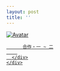 ```yaml
---
layout: post
title: ''
---
```


<p class="imglist">

<div class="image-container">
  <a href="https://pic.imgdb.cn/item/5e880558504f4bcb046c425b.jpg"  data-fancybox="images">
    <img src="https://pic.imgdb.cn/item/5e880558504f4bcb046c4262.jpg" alt="Avatar" class="image" />
    <div class="overlay">
      <div class="text">
        
          合作・一 ~ 二
        
      </div>
    </div>
  </a>
</div>





<a href="https://pic.imgdb.cn/item/5e880558504f4bcb046c4262.jpg" data-fancybox="images"><img src="" /></a>
<a href="https://pic.imgdb.cn/item/5e880558504f4bcb046c4269.jpg" data-fancybox="images"><img src="" /></a>
<a href="https://pic.imgdb.cn/item/5e880558504f4bcb046c426b.jpg" data-fancybox="images"><img src="" /></a>
<a href="https://pic.imgdb.cn/item/5e880558504f4bcb046c4272.jpg" data-fancybox="images"><img src="" /></a>
<a href="https://pic.imgdb.cn/item/5e880558504f4bcb046c4277.jpg" data-fancybox="images"><img src="" /></a>
<a href="https://pic.imgdb.cn/item/5e880558504f4bcb046c427b.jpg" data-fancybox="images"><img src="" /></a>
<a href="https://pic.imgdb.cn/item/5e880558504f4bcb046c427f.jpg" data-fancybox="images"><img src="" /></a>
<a href="https://pic.imgdb.cn/item/5e880558504f4bcb046c4284.jpg" data-fancybox="images"><img src="" /></a>
<a href="https://pic.imgdb.cn/item/5e880558504f4bcb046c4288.jpg" data-fancybox="images"><img src="" /></a>
<a href="https://pic.imgdb.cn/item/5e880558504f4bcb046c428a.jpg" data-fancybox="images"><img src="" /></a>
<a href="https://pic.imgdb.cn/item/5e880558504f4bcb046c428c.jpg" data-fancybox="images"><img src="" /></a>
<a href="https://pic.imgdb.cn/item/5e880558504f4bcb046c4294.jpg" data-fancybox="images"><img src="" /></a>
<a href="https://pic.imgdb.cn/item/5e880558504f4bcb046c4299.jpg" data-fancybox="images"><img src="" /></a>
<a href="https://pic.imgdb.cn/item/5e880558504f4bcb046c429c.jpg" data-fancybox="images"><img src="" /></a>
<a href="https://pic.imgdb.cn/item/5e880558504f4bcb046c429f.jpg" data-fancybox="images"><img src="" /></a>
<a href="https://pic.imgdb.cn/item/5e880558504f4bcb046c42a3.jpg" data-fancybox="images"><img src="" /></a>
<a href="https://pic.imgdb.cn/item/5e880558504f4bcb046c42a9.jpg" data-fancybox="images"><img src="" /></a>
<a href="https://pic.imgdb.cn/item/5e880585504f4bcb046c682f.jpg" data-fancybox="images"><img src="" /></a>
<a href="https://pic.imgdb.cn/item/5e880585504f4bcb046c6831.jpg" data-fancybox="images"><img src="" /></a>
<a href="https://pic.imgdb.cn/item/5e880585504f4bcb046c6835.jpg" data-fancybox="images"><img src="" /></a>
<a href="https://pic.imgdb.cn/item/5e880585504f4bcb046c683d.jpg" data-fancybox="images"><img src="" /></a>
<a href="https://pic.imgdb.cn/item/5e880585504f4bcb046c6841.jpg" data-fancybox="images"><img src="" /></a>
<a href="https://pic.imgdb.cn/item/5e880585504f4bcb046c6845.jpg" data-fancybox="images"><img src="" /></a>
<a href="https://pic.imgdb.cn/item/5e880585504f4bcb046c684b.jpg" data-fancybox="images"><img src="" /></a>
<a href="https://pic.imgdb.cn/item/5e880585504f4bcb046c6850.jpg" data-fancybox="images"><img src="" /></a>
<a href="https://pic.imgdb.cn/item/5e880585504f4bcb046c6855.jpg" data-fancybox="images"><img src="" /></a>
<a href="https://pic.imgdb.cn/item/5e880585504f4bcb046c685a.jpg" data-fancybox="images"><img src="" /></a>
<a href="https://pic.imgdb.cn/item/5e880585504f4bcb046c6860.jpg" data-fancybox="images"><img src="" /></a>
<a href="https://pic.imgdb.cn/item/5e880585504f4bcb046c6864.jpg" data-fancybox="images"><img src="" /></a>
<a href="https://pic.imgdb.cn/item/5e880585504f4bcb046c6868.jpg" data-fancybox="images"><img src="" /></a>
<a href="https://pic.imgdb.cn/item/5e880585504f4bcb046c686e.jpg" data-fancybox="images"><img src="" /></a>
<a href="https://pic.imgdb.cn/item/5e880585504f4bcb046c6876.jpg" data-fancybox="images"><img src="" /></a>
<a href="https://pic.imgdb.cn/item/5e880585504f4bcb046c687b.jpg" data-fancybox="images"><img src="" /></a>
<a href="https://pic.imgdb.cn/item/5e880585504f4bcb046c6880.jpg" data-fancybox="images"><img src="" /></a>
<a href="https://pic.imgdb.cn/item/5e880585504f4bcb046c6884.jpg" data-fancybox="images"><img src="" /></a>






</p>
